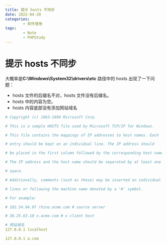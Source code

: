 ```yaml
---
title: 提示 hosts 不同步
date: 2022-04-20
categories:
        - 软件使用
tags:
        - Note
        - PHPStudy
---
```


# 提示 hosts 不同步

大概率是**C:\Windows\System32\drivers\etc** 路径中的 hosts 出现了一下问题：

- hosts 文件的后缀名不对，hosts 文件没有后缀名。
- hosts 中的内容为空。
- hosts 内容底部没有添加网站域名

```yaml
# Copyright (c) 1993-1999 Microsoft Corp.

# This is a sample HOSTS file used by Microsoft TCP/IP for Windows.

# This file contains the mappings of IP addresses to host names. Each

# entry should be kept on an individual line. The IP address should

# be placed in the first column followed by the corresponding host name.

# The IP address and the host name should be separated by at least one

# space.

# Additionally, comments (such as these) may be inserted on individual

# lines or following the machine name denoted by a '#' symbol.

# For example:

# 102.54.94.97 rhino.acme.com # source server

# 38.25.63.10 x.acme.com # x client host

# 网站域名
127.0.0.1 localhost

127.0.0.1 a.com
```
